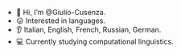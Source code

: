 - 🍝 Hi, I’m @Giulio-Cusenza.
- 😛 Interested in languages.
- 👂  Italian, English, French, Russian, German.
- 💻 Currently studying computational linguistics.

<!---
Giulio-Cusenza/Giulio-Cusenza is a ✨ special ✨ repository because its `README.md` (this file) appears on your GitHub profile.
You can click the Preview link to take a look at your changes.
--->
